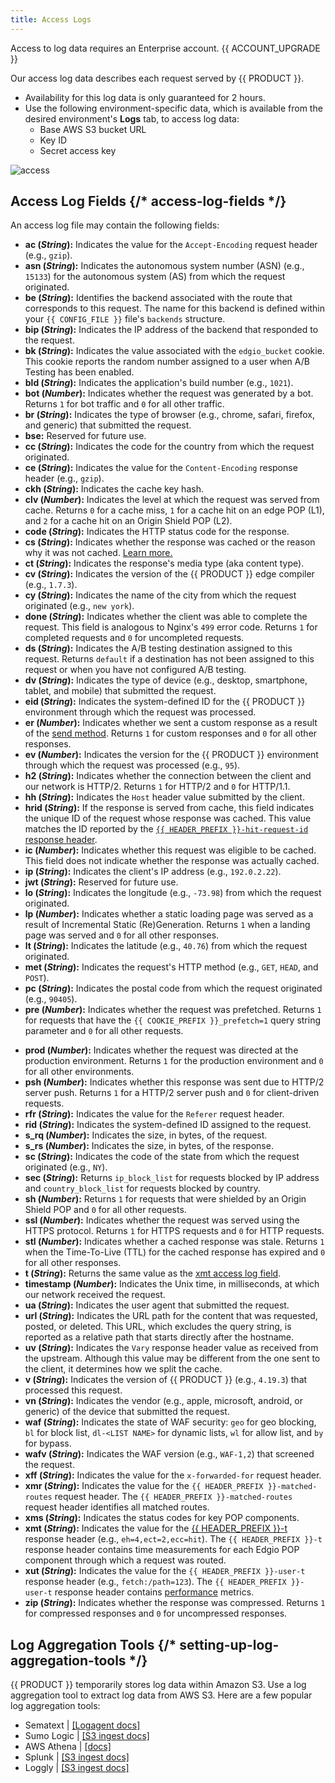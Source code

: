 ```yaml
---
title: Access Logs
---
```


<Callout type="info">

Access to log data requires an Enterprise account. {{ ACCOUNT_UPGRADE }}

</Callout>

Our access log data describes each request served by {{ PRODUCT }}.

- Availability for this log data is only guaranteed for 2 hours.
- Use the following environment-specific data, which is available from the desired environment's **Logs** tab, to access log data:
  - Base AWS S3 bucket URL
  - Key ID
  - Secret access key

![access](/images/logs/access.png)

## Access Log Fields {/* access-log-fields */}

An access log file may contain the following fields:

- **ac (_String_):** <a id="ac" /> Indicates the value for the `Accept-Encoding` request header (e.g., `gzip`).
- **asn (_String_):** <a id="asn" /> Indicates the autonomous system number (ASN) (e.g., `15133`) for the autonomous system (AS) from which the request originated.
- **be (_String_):** <a id="be" /> Identifies the backend associated with the route that corresponds to this request. The name for this backend is defined within your `{{ CONFIG_FILE }}` file's `backends` structure.
- **bip (_String_):** <a id="bip" /> Indicates the IP address of the backend that responded to the request.
- **bk (_String_):** <a id="bk" /> Indicates the value associated with the `edgio_bucket` cookie. This cookie reports the random number assigned to a user when A/B Testing has been enabled.
- **bld (_String_):** <a id="bld" /> Indicates the application's build number (e.g., `1021`).
- **bot (_Number_):** <a id="bot" /> Indicates whether the request was generated by a bot. Returns `1` for bot traffic and `0` for all other traffic.
- **br (_String_):** <a id="br" /> Indicates the type of browser (e.g., chrome, safari, firefox, and generic) that submitted the request.
- **bse:** <a id="bse" /> Reserved for future use.
- **cc (_String_):** <a id="cc" /> Indicates the code for the country from which the request originated.
- **ce (_String_):** <a id="ce" /> Indicates the value for the `Content-Encoding` response header (e.g., `gzip`).
- **ckh (_String_):** <a id="ckh" /> Indicates the cache key hash.
- **clv (_Number_):** <a id="clv" /> Indicates the level at which the request was served from cache. Returns `0` for a cache miss, `1` for a cache hit on an edge POP (L1), and `2` for a cache hit on an Origin Shield POP (L2).
- **code (_String_):** <a id="code" /> Indicates the HTTP status code for the response.
- **cs (_String_):** <a id="cs" /> Indicates whether the response was cached or the reason why it was not cached. <Condition version="<=6">[Learn more.](/guides/performance/caching#why-is-my-response-not-being-cached)</Condition>
- **ct (_String_):** <a id="ct" /> Indicates the response's media type (aka content type).
- **cv (_String_):** <a id="cv" /> Indicates the version of the {{ PRODUCT }} edge compiler (e.g., `1.7.3`).
- **cy (_String_):** <a id="cy" /> Indicates the name of the city from which the request originated (e.g., `new york`).
- **done (_String_):** <a id="done" /> Indicates whether the client was able to complete the request. This field is analogous to Nginx's `499` error code. Returns `1` for completed requests and `0` for uncompleted requests.
- **ds (_String_):** <a id="ds" /> Indicates the A/B testing destination assigned to this request. Returns `default` if a destination has not been assigned to this request or when you have not configured A/B testing.
- **dv (_String_):** <a id="dv" /> Indicates the type of device (e.g., desktop, smartphone, tablet, and mobile) that submitted the request.
- **eid (_String_):** <a id="eid" /> Indicates the system-defined ID for the {{ PRODUCT }} environment through which the request was processed.
- **er (_Number_):** <a id="er" /> Indicates whether we sent a custom response as a result of the [send method](/guides/performance/cdn_as_code#route-execution). Returns `1` for custom responses and `0` for all other responses.
- **ev (_Number_):** <a id="ev" /> Indicates the version for the {{ PRODUCT }} environment through which the request was processed (e.g., `95`).
- **h2 (_String_):** <a id="h2" /> Indicates whether the connection between the client and our network is HTTP/2. Returns `1` for HTTP/2 and `0` for HTTP/1.1.
- **hh (_String_):** <a id="hh" /> Indicates the `Host` header value submitted by the client.
- **hrid (_String_):** <a id="hrid" /> If the response is served from cache, this field indicates the unique ID of the request whose response was cached. This value matches the ID reported by the [`{{ HEADER_PREFIX }}-hit-request-id` response header](/guides/performance/response#reserved-response-headers).
- **ic (_Number_):** <a id="ic" /> Indicates whether this request was eligible to be cached. This field does not indicate whether the response was actually cached.
- **ip (_String_):** <a id="ip" /> Indicates the client's IP address (e.g., `192.0.2.22`).
- **jwt (_String_):** <a id="jwt" /> Reserved for future use.
- **lo (_String_):** <a id="lo" /> Indicates the longitude (e.g., `-73.98`) from which the request originated.
- **lp (_Number_):** <a id="lp" /> Indicates whether a static loading page was served as a result of Incremental Static (Re)Generation. Returns `1` when a landing page was served and `0` for all other responses.
- **lt (_String_):** <a id="lt" /> Indicates the latitude (e.g., `40.76`) from which the request originated.
- **met (_String_):** <a id="met" /> Indicates the request's HTTP method (e.g., `GET`, `HEAD`, and `POST`).
- **pc (_String_):** <a id="pc" /> Indicates the postal code from which the request originated (e.g., `90405`).
- **pre (_Number_):** <a id="pre" /> Indicates whether the request was prefetched. Returns `1` for requests that have the `{{ COOKIE_PREFIX }}_prefetch=1` query string parameter and `0` for all other requests.
<!-- - **prl (_Number_):** <a id="prl" /> Indicates whether the request was due to [static prerendering](/guides/performance/static_prerendering). Returns `1` for static prerendering requests and `0` for all other traffic. -->
- **prod (_Number_):** <a id="prod" /> Indicates whether the request was directed at the production environment. Returns `1` for the production environment and `0` for all other environments.
- **psh (_Number_):** <a id="psh" /> Indicates whether this response was sent due to HTTP/2 server push. Returns `1` for a HTTP/2 server push and `0` for client-driven requests.
- **rfr (_String_):** <a id="rfr" /> Indicates the value for the `Referer` request header.
- **rid (_String_):** <a id="rid" /> Indicates the system-defined ID assigned to the request.
- **s_rq (_Number_):** <a id="s_rq" /> Indicates the size, in bytes, of the request.
- **s_rs (_Number_):** <a id="s_rs" /> Indicates the size, in bytes, of the response.
- **sc (_String_):** <a id="sc" /> Indicates the code of the state from which the request originated (e.g., `NY`).
- **sec (_String_):** <a id="sec" /> Returns `ip_block_list` for requests blocked by IP address and `country_block_list` for requests blocked by country.
- **sh (_Number_):** <a id="sh" /> Returns `1` for requests that were shielded by an Origin Shield POP and `0` for all other requests.
- **ssl (_Number_):** <a id="ssl" /> Indicates whether the request was served using the HTTPS protocol. Returns `1` for HTTPS requests and `0` for HTTP requests.
- **stl (_Number_):** <a id="stl" /> Indicates whether a cached response was stale. Returns `1` when the Time-To-Live (TTL) for the cached response has expired and `0` for all other responses.
- **t (_String_):** <a id="t" /> Returns the same value as the [xmt access log field](#xmt).
- **timestamp (_Number_):** <a id="timestamp" /> Indicates the Unix time, in milliseconds, at which our network received the request.
- **ua (_String_):** <a id="ua" /> Indicates the user agent that submitted the request.
- **url (_String_):** <a id="url" /> Indicates the URL path for the content that was requested, posted, or deleted. This URL, which excludes the query string, is reported as a relative path that starts directly after the hostname.
- **uv (_String_):** <a id="uv" /> Indicates the `Vary` response header value as received from the upstream. Although this value may be different from the one sent to the client, it determines how we split the cache.
- **v (_String_):** <a id="v" /> Indicates the version of {{ PRODUCT }} (e.g., `4.19.3`) that processed this request.
- **vn (_String_):** <a id="vn" /> Indicates the vendor (e.g., apple, microsoft, android, or generic) of the device that submitted the request.
- **waf (_String_):** <a id="waf" /> Indicates the state of WAF security: `geo` for geo blocking, `bl` for block list, `dl-<LIST NAME>` for dynamic lists, `wl` for allow list, and `by` for bypass.
- **wafv (_String_):** <a id="wafv" /> Indicates the WAF version (e.g., `WAF-1,2`) that screened the request.
- **xff (_String_):** <a id="xff" /> Indicates the value for the `x-forwarded-for` request header.
- **xmr (_String_):** <a id="xmr" /> Indicates the value for the `{{ HEADER_PREFIX }}-matched-routes` request header. The `{{ HEADER_PREFIX }}-matched-routes` request header identifies all matched routes.
- **xms (_String_):** <a id="xms" /> Indicates the status codes for key POP components.
- **xmt (_String_):** <a id="xmt" /> Indicates the value for the [{{ HEADER_PREFIX }}-t](/guides/performance/response#-t-response-header) response header (e.g., `eh=4,ect=2,ecc=hit`). The `{{ HEADER_PREFIX }}-t` response header contains time measurements for each Edgio POP component through which a request was routed.
- **xut (_String_):** <a id="xut" /> Indicates the value for the `{{ HEADER_PREFIX }}-user-t` response header (e.g., `fetch:/path=123`). The `{{ HEADER_PREFIX }}-user-t` response header contains [performance](/guides/performance) metrics.
- **zip (_String_):** <a id="zip" /> Indicates whether the response was compressed. Returns `1` for compressed responses and `0` for uncompressed responses.

## Log Aggregation Tools {/* setting-up-log-aggregation-tools */}

{{ PRODUCT }} temporarily stores log data within Amazon S3. Use a log aggregation tool to extract log data from AWS S3. Here are a few popular log aggregation tools:

- Sematext | [[Logagent docs]](https://sematext.com/docs/logagent/)
- Sumo Logic | [[S3 ingest docs]](https://help.sumologic.com/03Send-Data/Sources/02Sources-for-Hosted-Collectors/Amazon-Web-Services/AWS-S3-Source)
- AWS Athena | [[docs]](https://aws.amazon.com/blogs/big-data/analyzing-data-in-s3-using-amazon-athena/)
- Splunk | [[S3 ingest docs]](https://docs.splunk.com/Documentation/AddOns/released/AWS/S3)
- Loggly | [[S3 ingest docs]](https://documentation.solarwinds.com/en/Success_Center/loggly/Content/admin/s3-ingestion-auto.htm)
